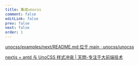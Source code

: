 ```yaml
---
title: 集成unocss
comment: false
editLink: false
prev: false
next: false
order: 1
---
```


[unocss/examples/next/README.md 位于 main · unocss/unocss](https://github.com/unocss/unocss/blob/main/examples/next/README.md)

[nextjs + antd 与 UnoCSS 样式冲突 | 天問-专注于大前端技术](https://tiven.cn/p/3b6e2011/)

